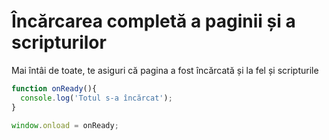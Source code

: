 # Încărcarea completă a paginii și a scripturilor

Mai întâi de toate, te asiguri că pagina a fost încărcată și la fel și scripturile

```js
function onReady(){
  console.log('Totul s-a încărcat');
}

window.onload = onReady;
```
